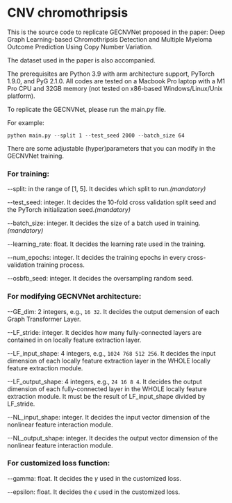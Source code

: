 # CNV chromothripsis
This is the source code to replicate GECNVNet proposed in the paper: Deep Graph Learning-based Chromothripsis Detection and Multiple Myeloma Outcome Prediction Using Copy Number Variation.

The dataset used in the paper is also accompanied.

The prerequisites are Python 3.9 with arm architecture support, PyTorch 1.9.0, and PyG 2.1.0. All codes are tested on a Macbook Pro laptop with a M1 Pro CPU and 32GB memory (not tested on x86-based Windows/Linux/Unix platform).

To replicate the GECNVNet, please run the main.py file.

For example:

`python main.py --split 1 --test_seed 2000 --batch_size 64`

There are some adjustable (hyper)parameters that you can modify in the GECNVNet training.

### For training:

--split: in the range of [1, 5]. It decides which split to run._(mandatory)_

--test_seed: integer. It decides the 10-fold cross validation split seed and the PyTorch initialization seed._(mandatory)_

--batch_size: integer. It decides the size of a batch used in training._(mandatory)_

--learning_rate: float. It decides the learning rate used in the training.

--num_epochs: integer. It decides the training epochs in every cross-validation training process.

--osbfb_seed: integer. It decides the oversampling random seed.

### For modifying GECNVNet architecture:
--GE_dim: 2 integers, e.g., `16 32`. It decides the output demension of each Graph Transformer Layer.

--LF_stride: integer. It decides how many fully-connected layers are contained in on locally feature extraction layer.

--LF_input_shape: 4 integers, e.g., `1024 768 512 256`. It decides the input dimension of each locally feature extraction layer in the WHOLE locally feature extraction module.

--LF_output_shape: 4 integers, e.g., `24 16 8 4`. It decides the output dimension of each fully-connected layer in the WHOLE locally feature extraction module. It must be the result of LF_input_shape divided by LF_stride.

--NL_input_shape: integer. It decides the input vector dimension of the nonlinear feature interaction module.

--NL_output_shape: integer. It decides the output vector dimension of the nonlinear feature interaction module.

### For customized loss function:
--gamma: float. It decides the $\gamma$ used in the customized loss.

--epsilon: float. It decides the $\epsilon$ used in the customized loss.

